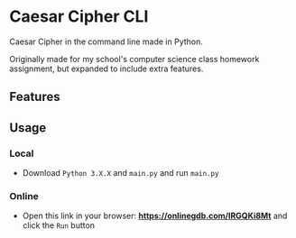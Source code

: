 # Caesar Cipher CLI
Caesar Cipher in the command line made in Python.

Originally made for my school's computer science class homework assignment, but expanded to include extra features.

## Features

## Usage
### Local
- Download `Python 3.X.X` and `main.py` and run `main.py`

### Online
- Open this link in your browser: **https://onlinegdb.com/IRGQKi8Mt** and click the `Run` button
